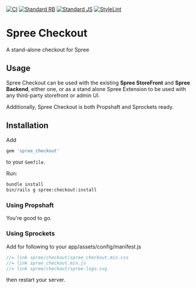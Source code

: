 [![CI](https://github.com/MatthewKennedy/spree_checkout/actions/workflows/ci.yml/badge.svg)](https://github.com/MatthewKennedy/spree_checkout/actions/workflows/ci.yml)
[![Standard RB](https://github.com/MatthewKennedy/spree_checkout/actions/workflows/standardrb.yml/badge.svg)](https://github.com/MatthewKennedy/spree_checkout/actions/workflows/standardrb.yml)
[![Standard JS](https://github.com/MatthewKennedy/spree_checkout/actions/workflows/standardjs.yml/badge.svg)](https://github.com/MatthewKennedy/spree_checkout/actions/workflows/standardjs.yml)
[![StyleLint](https://github.com/MatthewKennedy/spree_checkout/actions/workflows/stylelint.yml/badge.svg)](https://github.com/MatthewKennedy/spree_checkout/actions/workflows/stylelint.yml)

# Spree Checkout

A stand-alone checkout for Spree

## Usage

Spree Checkout can be used with the existing **Spree StoreFront** and **Spree Backend**, either one, or as a stand alone Spree Extension to be used with
any third-party storefront or admin UI.

Additionally, Spree Checkout is both Propshaft and Sprockets ready.


## Installation

Add
```ruby
gem 'spree_checkout'
```
to your `Gemfile`.

Run:

```bash
bundle install
bin/rails g spree:checkout:install
```

### Using Propshaft

You're good to go.

### Using Sprockets

Add for following to your app/assets/config/manifest.js
```js
//= link spree/checkout/spree_checkout.min.css
//= link spree_checkout.min.js
//= link spree/checkout/spree-logo.svg
```
then restart your server.
